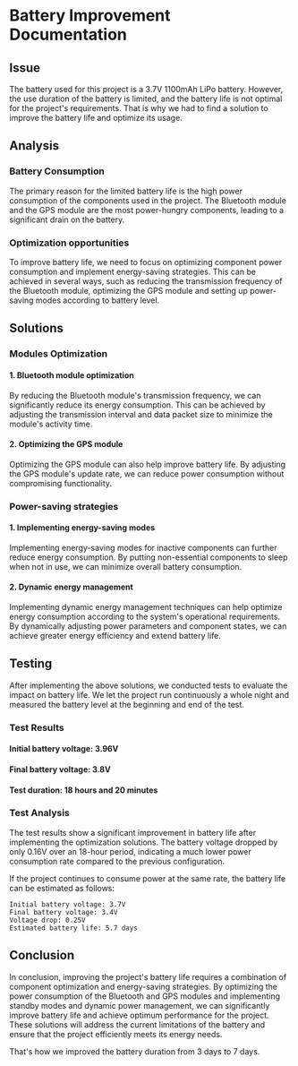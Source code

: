 # Battery Improvement Documentation

## Issue

The battery used for this project is a 3.7V 1100mAh LiPo battery. However, the use duration of the battery is limited, and the battery life is not optimal for the project's requirements. That is why we had to find a solution to improve the battery life and optimize its usage.

## Analysis

### Battery Consumption

The primary reason for the limited battery life is the high power consumption of the components used in the project. The Bluetooth module and the GPS module are the most power-hungry components, leading to a significant drain on the battery.

### Optimization opportunities

To improve battery life, we need to focus on optimizing component power consumption and implement energy-saving strategies. This can be achieved in several ways, such as reducing the transmission frequency of the Bluetooth module, optimizing the GPS module and setting up power-saving modes according to battery level.

## Solutions

### Modules Optimization

#### 1. Bluetooth module optimization

By reducing the Bluetooth module's transmission frequency, we can significantly reduce its energy consumption. This can be achieved by adjusting the transmission interval and data packet size to minimize the module's activity time.

#### 2. Optimizing the GPS module

Optimizing the GPS module can also help improve battery life. By adjusting the GPS module's update rate, we can reduce power consumption without compromising functionality.

### Power-saving strategies

#### 1. Implementing energy-saving modes

Implementing energy-saving modes for inactive components can further reduce energy consumption. By putting non-essential components to sleep when not in use, we can minimize overall battery consumption.

#### 2. Dynamic energy management

Implementing dynamic energy management techniques can help optimize energy consumption according to the system's operational requirements. By dynamically adjusting power parameters and component states, we can achieve greater energy efficiency and extend battery life.

## Testing

After implementing the above solutions, we conducted tests to evaluate the impact on battery life. We let the project run continuously a whole night and measured the battery level at the beginning and end of the test.

### Test Results

#### Initial battery voltage: 3.96V

#### Final battery voltage: 3.8V

#### Test duration: 18 hours and 20 minutes

### Test Analysis

The test results show a significant improvement in battery life after implementing the optimization solutions. The battery voltage dropped by only 0.16V over an 18-hour period, indicating a much lower power consumption rate compared to the previous configuration.

If the project continues to consume power at the same rate, the battery life can be estimated as follows:

```electricity
Initial battery voltage: 3.7V
Final battery voltage: 3.4V
Voltage drop: 0.25V
Estimated battery life: 5.7 days
```

## Conclusion

In conclusion, improving the project's battery life requires a combination of component optimization and energy-saving strategies. By optimizing the power consumption of the Bluetooth and GPS modules and implementing standby modes and dynamic power management, we can significantly improve battery life and achieve optimum performance for the project. These solutions will address the current limitations of the battery and ensure that the project efficiently meets its energy needs.

That's how we improved the battery duration from 3 days to 7 days.
